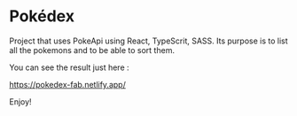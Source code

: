 # Pokédex

Project that uses PokeApi using React, TypeScrit, SASS.
Its purpose is to list all the pokemons and to be able to sort them.


You can see the result just here : 

https://pokedex-fab.netlify.app/


Enjoy!
